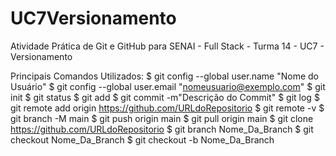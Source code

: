 # UC7Versionamento
Atividade Prática de Git e GitHub para SENAI - Full Stack - Turma 14 - UC7 - Versionamento

Principais Comandos Utilizados:
$ git config --global user.name "Nome do Usuário"
$ git config --global user.email "nomeusuario@exemplo.com"
$ git init
$ git status
$ git add
$ git commit -m"Descrição do Commit"
$ git log
$ git remote add origin https://github.com/URLdoRepositorio
$ git remote -v
$ git branch -M main
$ git push origin main
$ git pull origin main
$ git clone https://github.com/URLdoRepositorio
$ git branch Nome_Da_Branch
$ git checkout Nome_Da_Branch
$ git checkout -b Nome_Da_Branch
